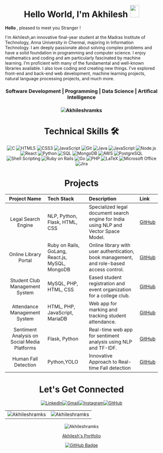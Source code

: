 <h1 align="center" >Hello World, I'm Akhilesh <img src="https://raw.githubusercontent.com/MartinHeinz/MartinHeinz/master/wave.gif" width="30px" height="40px"></h1>

 <b> Hello </b> , pleased to meet you Stranger !

I'm Akhilesh,an innovative final-year student at the Madras Institute of Technology, Anna University in Chennai, majoring in Information Technology. I am deeply passionate about solving complex problems and have a solid foundation in programming and computer science. I enjoy mathematics and coding and am particularly fascinated by machine learning. I’m proficient with many of the fundamental and well-known libraries available. I also love coding and creating new things. I’ve explored front-end and back-end web development, machine learning projects, natural language processing projects, and much more.


<h3 align="center"> Software Development | Programming | Data Science |  Artifical Intelligence </h3>

<h3><p align="center"> <img src="https://komarev.com/ghpvc/?username=Akhileshramks&label=Profile%20views&color=6805D3&style=flat" alt="Akhileshramks" /> </p></h3>
   <div align="center">

<h1>Technical Skills 🛠</h1>
   

<p align="center"> 
<img alt="C" src="https://img.shields.io/badge/c-%2300599C.svg?&style=for-the-badge&logo=c&logoColor=white" />



<img alt="HTML5" src="https://img.shields.io/badge/html5-%23E34F26.svg?&style=for-the-badge&logo=html5&logoColor=white" />

<img alt="CSS3" src="https://img.shields.io/badge/css3-%231572B6.svg?&style=for-the-badge&logo=css3&logoColor=white" />

<img alt="JavaScript" src="https://img.shields.io/badge/javascript-%23323330.svg?&style=for-the-badge&logo=javascript&logoColor=%23F7DF1E" />

 <img alt="Git" src="https://img.shields.io/badge/Git-F05032?style=for-the-badge&logo=git&logoColor=white" />
<img alt="Java" src="https://img.shields.io/badge/Java-%23007396.svg?&style=for-the-badge&logo=java&logoColor=white" />
<img alt="JavaScript" src="https://img.shields.io/badge/JavaScript-%23F7DF1E.svg?&style=for-the-badge&logo=javascript&logoColor=black" />
<img alt="Node.js" src="https://img.shields.io/badge/Node.js-%23339933.svg?&style=for-the-badge&logo=nodedotjs&logoColor=white" />
<img alt="React" src="https://img.shields.io/badge/React-%2361DAFB.svg?&style=for-the-badge&logo=react&logoColor=black" />
<img alt="Python" src="https://img.shields.io/badge/Python-%233776AB.svg?&style=for-the-badge&logo=python&logoColor=white" />
<img alt="SQL" src="https://img.shields.io/badge/SQL-%234479A1.svg?&style=for-the-badge&logo=postgresql&logoColor=white" />
<img alt="MongoDB" src="https://img.shields.io/badge/MongoDB-%2347A248.svg?&style=for-the-badge&logo=mongodb&logoColor=white" />
<img alt="AWS" src="https://img.shields.io/badge/AWS-%23232F3E.svg?&style=for-the-badge&logo=amazon-aws&logoColor=white" />
<img alt="PostgreSQL" src="https://img.shields.io/badge/PostgreSQL-%23336791.svg?&style=for-the-badge&logo=postgresql&logoColor=white" />
<img alt="Shell Scripting" src="https://img.shields.io/badge/Shell_Scripting-%2389E051.svg?&style=for-the-badge&logo=gnu-bash&logoColor=black" />
<img alt="Ruby on Rails" src="https://img.shields.io/badge/Ruby_on_Rails-%23CC0000.svg?&style=for-the-badge&logo=rubyonrails&logoColor=white" />
<img alt="Go" src="https://img.shields.io/badge/Go-%2300ADD8.svg?&style=for-the-badge&logo=go&logoColor=white" />
<img alt="PHP" src="https://img.shields.io/badge/PHP-%23777BB4.svg?&style=for-the-badge&logo=php&logoColor=white" />



<img alt="LaTeX" src="https://img.shields.io/badge/latex-%23008080.svg?style=for-the-badge&logo=latex&logoColor=white" />
<img alt="Microsoft Office" src="https://img.shields.io/badge/Microsoft_Office-D83B01?style=for-the-badge&logo=microsoft-office&logoColor=white" />
<img alt="Jira" src="https://img.shields.io/badge/jira-%230A0FFF.svg?style=for-the-badge&logo=jira&logoColor=white" />





<h1 align="center">Projects</h1>

| Project Name                          | Tech Stack                               | Description                                                                                 | Link                                                                                     | 
| :---:                                 | :----                                    | :----                                                                                       | :----                                                                                    | 
| Legal Search Engine                   | NLP, Python, Flask, HTML, CSS            | Specialized legal document search engine for India using NLP and Vector Space Model.         | [GitHub](https://github.com/Akhileshramks/Legal_Search_Engine)                           |
| Online Library Portal                 | Ruby on Rails, GoLang, React.js, MySQL, MongoDB | Online library with user authentication, book management, and role-based access control. | [GitHub](https://github.com/Akhileshramks/Online-Library-Portal)                         |
| Student Club Management System        | MySQL, PHP, HTML, CSS                    | Eased student registration and event organization for a college club.                       | [GitHub](https://github.com/Akhileshramks/Student-Club-Management-System)                |
| Attendance Management System          | HTML, PHP, JavaScript, MariaDB           | Web app for marking and tracking student attendance.                                        | [GitHub](https://github.com/Akhileshramks/Attendance-Management)                         |
| Sentiment Analysis on Social Media Platforms | Flask, Python                          | Real-time web app for sentiment analysis using NLP and TF-IDF.                              | [GitHub](https://github.com/Akhileshramks/Sentiment-Analysis.git)                        |
| Human Fall Detection          | Python,YOLO           | Innovative Approach to Real-time Fall detection                                        | [GitHub](https://github.com/Akhileshramks/Human-Fall-Detection)                         |


<div align="center">

<h1 align="center">Let's Get Connected</h1>

<div align="center">


<a  href="https://www.linkedin.com/in/akhilesh-ram-ks/" target="_blank"><img alt="LinkedIn" src="https://img.shields.io/badge/linkedin%20-%230077B5.svg?&style=for-the-badge&logo=linkedin&logoColor=white" /></a><a href="mailto:akhileshramks"><img  alt="Gmail" src="https://img.shields.io/badge/Gmail-D14836?style=for-the-badge&logo=gmail&logoColor=white" /><a href="https://www.instagram.com/akhilesh.ram_/" target="_blank"><img alt="Instagram" src="https://img.shields.io/badge/Instagram-E4405F?style=for-the-badge&logo=instagram&logoColor=white" /></a><a href="https://github.com/Akhileshramks/" target="_blank"><img alt="GitHub" src="https://img.shields.io/badge/GitHub-181717?style=for-the-badge&logo=github&logoColor=white" /></a>



</div>

<table>
  <tr>
   
<td><img src="https://github-readme-stats.vercel.app/api?username=akhileshramks&include_all_commits=true&count_private=true&show_icons=true&line_height=20&title_color=7A7ADB&icon_color=2234AE&text_color=D3D3D3&bg_color=0,000000,130F40" alt="Akhileshramks" />
    <td><img src="https://github-readme-stats.vercel.app/api/top-langs?username=Akhileshramks&show_icons=true&locale=en&layout=compact&title_color=7A7ADB&icon_color=2234AE&text_color=D3D3D3&bg_color=0,000000,130F40" alt="Akhileshramks" /></td>
  </tr>
</table>

<div align="center">
<p><img align="center" src="https://github-readme-streak-stats.herokuapp.com/?user=Akhileshramks&theme=dark" alt="Akhileshramks" /></p>
  </div>

 [Akhilesh's Portfolio](https://akhileshramks.github.io/Resume/)


 <a href="https://github.com/Akhileshramks?tab=followers"><img src="https://img.shields.io/github/followers/Akhileshramks?label=Followers&style=social" alt="GitHub Badge" align="center"></a>
 




